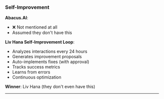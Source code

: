 ### Self-Improvement

**Abacus.AI**:

- ❌ Not mentioned at all
- Assumed they don't have this

**Liv Hana Self-Improvement Loop**:

- Analyzes interactions every 24 hours
- Generates improvement proposals
- Auto-implements fixes (with approval)
- Tracks success metrics
- Learns from errors
- Continuous optimization

**Winner**: Liv Hana (they don't even have this)

---
